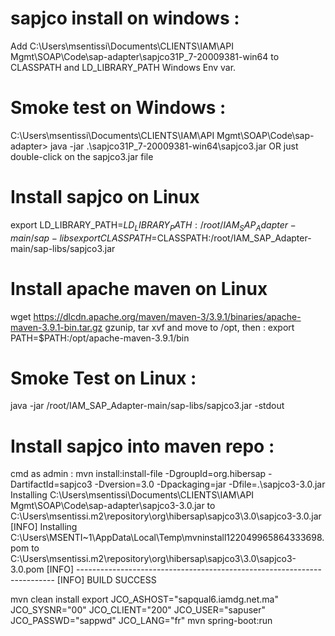 # sapjco install on windows :
Add C:\Users\msentissi\Documents\CLIENTS\IAM\API Mgmt\SOAP\Code\sap-adapter\sapjco31P_7-20009381-win64 to 
CLASSPATH and LD_LIBRARY_PATH Windows Env var.

# Smoke test on Windows :
C:\Users\msentissi\Documents\CLIENTS\IAM\API Mgmt\SOAP\Code\sap-adapter> 
java -jar .\sapjco31P_7-20009381-win64\sapjco3.jar
OR just double-click on the sapjco3.jar file

# Install sapjco on Linux
export LD_LIBRARY_PATH=$LD_LIBRARY_PATH:/root/IAM_SAP_Adapter-main/sap-libs
export CLASSPATH=$CLASSPATH:/root/IAM_SAP_Adapter-main/sap-libs/sapjco3.jar
# Install apache maven on Linux
wget https://dlcdn.apache.org/maven/maven-3/3.9.1/binaries/apache-maven-3.9.1-bin.tar.gz
gzunip, tar xvf and move to /opt, then :
export PATH=$PATH:/opt/apache-maven-3.9.1/bin

# Smoke Test on Linux :
java -jar /root/IAM_SAP_Adapter-main/sap-libs/sapjco3.jar -stdout

# Install sapjco into maven repo :
cmd as admin : 
    mvn install:install-file -DgroupId=org.hibersap -DartifactId=sapjco3 -Dversion=3.0 -Dpackaging=jar -Dfile=.\sapjco3-3.0.jar
     Installing C:\Users\msentissi\Documents\CLIENTS\IAM\API Mgmt\SOAP\Code\sap-adapter\sapjco3-3.0.jar to C:\Users\msentissi\.m2\repository\org\hibersap\sapjco3\3.0\sapjco3-3.0.jar
    [INFO] Installing C:\Users\MSENTI~1\AppData\Local\Temp\mvninstall122049965864333698.pom to C:\Users\msentissi\.m2\repository\org\hibersap\sapjco3\3.0\sapjco3-3.0.pom
    [INFO] ------------------------------------------------------------------------
    [INFO] BUILD SUCCESS

mvn clean install
export JCO_ASHOST="sapqual6.iamdg.net.ma" JCO_SYSNR="00" JCO_CLIENT="200" JCO_USER="sapuser" JCO_PASSWD="sappwd" JCO_LANG="fr"
mvn spring-boot:run
